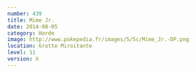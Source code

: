 ```yaml
---
number: 439
title: Mime Jr.
date: 2014-08-05
category: Horde
image: http://www.pokepedia.fr/images/5/5c/Mime_Jr.-DP.png
location: Grotte Miroitante
level: 11
version: X
---
```

